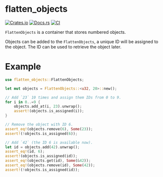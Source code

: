 # flatten_objects

[![Crates.io](https://img.shields.io/crates/v/flatten_objects)](https://crates.io/crates/flatten_objects)
[![Docs.rs](https://docs.rs/flatten_objects/badge.svg)](https://docs.rs/handler_tabflatten_objectse)
[![CI](https://github.com/arceos-org/flatten_objects/actions/workflows/ci.yml/badge.svg?branch=main)](https://github.com/arceos-org/flatten_objects/actions/workflows/ci.yml)

`FlattenObjects` is a container that stores numbered objects.

Objects can be added to the `FlattenObjects`, a unique ID will be assigned
to the object. The ID can be used to retrieve the object later.

# Example

```rust
use flatten_objects::FlattenObjects;

let mut objects = FlattenObjects::<u32, 20>::new();

// Add `23` 10 times and assign them IDs from 0 to 9.
for i in 0..=9 {
    objects.add_at(i, 23).unwrap();
    assert!(objects.is_assigned(i));
}

// Remove the object with ID 6.
assert_eq!(objects.remove(6), Some(23));
assert!(!objects.is_assigned(6));

// Add `42` (the ID 6 is available now).
let id = objects.add(42).unwrap();
assert_eq!(id, 6);
assert!(objects.is_assigned(id));
assert_eq!(objects.get(id), Some(&42));
assert_eq!(objects.remove(id), Some(42));
assert!(!objects.is_assigned(id));
```

